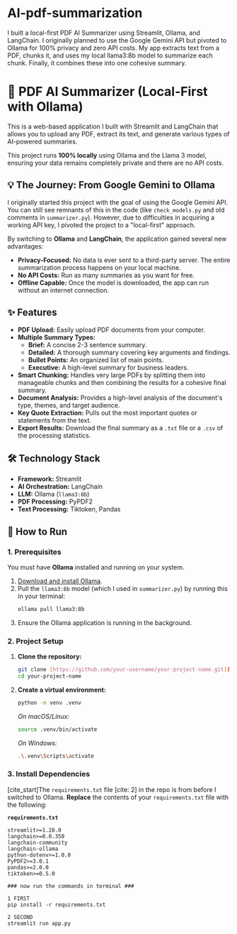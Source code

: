 # AI-pdf-summarization
I built a local-first PDF AI Summarizer using Streamlit, Ollama, and LangChain. I originally planned to use the Google Gemini API but pivoted to Ollama for 100% privacy and zero API costs. My app extracts text from a PDF, chunks it, and uses my local llama3:8b model to summarize each chunk. Finally, it combines these into one cohesive summary.

# 📄 PDF AI Summarizer (Local-First with Ollama)

This is a web-based application I built with Streamlit and LangChain that allows you to upload any PDF, extract its text, and generate various types of AI-powered summaries.

This project runs **100% locally** using Ollama and the Llama 3 model, ensuring your data remains completely private and there are no API costs.

## 💡 The Journey: From Google Gemini to Ollama

I originally started this project with the goal of using the Google Gemini API. You can still see remnants of this in the code (like `check_models.py` and old comments in `summarizer.py`). However, due to difficulties in acquiring a working API key, I pivoted the project to a "local-first" approach.

By switching to **Ollama** and **LangChain**, the application gained several new advantages:
* **Privacy-Focused:** No data is ever sent to a third-party server. The entire summarization process happens on your local machine.
* **No API Costs:** Run as many summaries as you want for free.
* **Offline Capable:** Once the model is downloaded, the app can run without an internet connection.

## ✨ Features

* **PDF Upload:** Easily upload PDF documents from your computer.
* **Multiple Summary Types:**
    * **Brief:** A concise 2-3 sentence summary.
    * **Detailed:** A thorough summary covering key arguments and findings.
    * **Bullet Points:** An organized list of main points.
    * **Executive:** A high-level summary for business leaders.
* **Smart Chunking:** Handles very large PDFs by splitting them into manageable chunks and then combining the results for a cohesive final summary.
* **Document Analysis:** Provides a high-level analysis of the document's type, themes, and target audience.
* **Key Quote Extraction:** Pulls out the most important quotes or statements from the text.
* **Export Results:** Download the final summary as a `.txt` file or a `.csv` of the processing statistics.

## 🛠️ Technology Stack

* **Framework:** Streamlit
* **AI Orchestration:** LangChain
* **LLM:** Ollama (`llama3:8b`)
* **PDF Processing:** PyPDF2
* **Text Processing:** Tiktoken, Pandas

## 🚀 How to Run

### 1. Prerequisites

You must have **Ollama** installed and running on your system.

1.  [Download and install Ollama](https://ollama.com/).
2.  Pull the `llama3:8b` model (which I used in `summarizer.py`) by running this in your terminal:
    ```sh
    ollama pull llama3:8b
    ```
3.  Ensure the Ollama application is running in the background.

### 2. Project Setup

1.  **Clone the repository:**
    ```sh
    git clone [https://github.com/your-username/your-project-name.git](https://github.com/your-username/your-project-name.git)
    cd your-project-name
    ```

2.  **Create a virtual environment:**
    ```sh
    python -m venv .venv
    ```
    *On macOS/Linux:*
    ```sh
    source .venv/bin/activate
    ```
    *On Windows:*
    ```sh
    .\.venv\Scripts\activate
    ```

### 3. Install Dependencies

[cite_start]The `requirements.txt` file [cite: 2] in the repo is from before I switched to Ollama. **Replace** the contents of your `requirements.txt` file with the following:

**`requirements.txt`**
```text
streamlit>=1.28.0
langchain>=0.0.350
langchain-community
langchain-ollama
python-dotenv>=1.0.0
PyPDF2>=3.0.1
pandas>=2.0.0
tiktoken>=0.5.0

### now run the commands in terminal ###

1 FIRST
pip install -r requirements.txt

2 SECOND
streamlit run app.py


